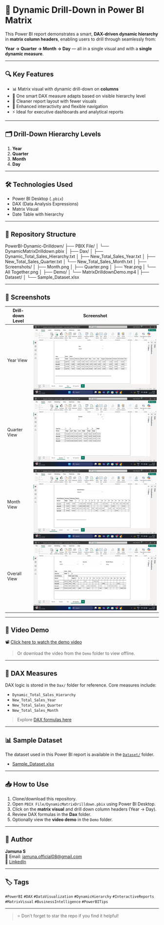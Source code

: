 # 🚀 Dynamic Drill-Down in Power BI Matrix

This Power BI report demonstrates a smart, **DAX-driven dynamic hierarchy** in **matrix column headers**, enabling users to drill through seamlessly from:

**Year → Quarter → Month → Day** — all in a single visual and with a **single dynamic measure**.

---

## 🔍 Key Features

- 📊 Matrix visual with dynamic drill-down on **columns**
- 🧠 One smart DAX measure adapts based on visible hierarchy level
- 🧼 Cleaner report layout with fewer visuals
- 🧭 Enhanced interactivity and flexible navigation
- ⚡ Ideal for executive dashboards and analytical reports

---

## 🗂️ Drill-Down Hierarchy Levels

1. **Year**
2. **Quarter**
3. **Month**
4. **Day**

---

## 🛠️ Technologies Used

- Power BI Desktop (`.pbix`)
- DAX (Data Analysis Expressions)
- Matrix Visual
- Date Table with hierarchy

---

## 📁 Repository Structure

PowerBI-Dynamic-Drilldown/
├── PBIX File/
│ └── DynamicMatrixDrilldown.pbix
│
├── Dax/
│ ├── Dynamic_Total_Sales_Hierarchy.txt
│ ├── New_Total_Sales_Year.txt
│ ├── New_Total_Sales_Quarter.txt
│ └── New_Total_Sales_Month.txt
│
├── Screenshots/
│ ├── Month.png
│ ├── Quarter.png
│ ├── Year.png
│ └── All Together.png
│
├── Demo/
│ └── MatrixDrilldownDemo.mp4
|
├── Dataset/
│  └── Sample_Dataset.xlsx



---

## 📸 Screenshots

| Drill-down Level |                   Screenshot                       |
|------------------|----------------------------------------------------|
| Year View        | ![Year View](Screenshots/Year.png)                 |
| Quarter View     | ![Quarter View](Screenshots/Quarter.png)           |
| Month View       | ![Month View](Screenshots/Month.png)               |
| Overall View     | ![All Together View](Screenshots/All_Together.png) |

---

## 🎥 Video Demo

📽️ [Click here to watch the demo video](Demo/MatrixDrilldownDemo.mp4)

> Or download the video from the `Demo` folder to view offline.

---

## 🧮 DAX Measures

DAX logic is stored in the `Dax/` folder for reference. Core measures include:

- `Dynamic_Total_Sales_Hierarchy`
- `New_Total_Sales_Year`
- `New_Total_Sales_Quarter`
- `New_Total_Sales_Month`

> Explore [DAX formulas here](Dax/)

---

## 📊 Sample Dataset

The dataset used in this Power BI report is available in the [`Dataset/`](Dataset/) folder.

- [Sample_Dataset.xlsx](Dataset/Sample_Dataset.xlsx)

---

## 📥 How to Use

1. Clone/download this repository.
2. Open `PBIX File/DynamicMatrixDrilldown.pbix` using Power BI Desktop.
3. Click on the **matrix visual** and drill down column headers (Year → Day).
4. Review DAX formulas in the **Dax** folder.
5. Optionally view the **video demo** in the `Demo` folder.

---

## 🙋 Author

**Jamuna S**  
📧 Email: [jamuna.official08@gmail.com](mailto:jamuna.official08@gmail.com)  
🔗 [LinkedIn](https://www.linkedin.com/in/jamuna-s-9b3a19358/)

---

## 🏷️ Tags

`#PowerBI` `#DAX` `#DataVisualization` `#DynamicHierarchy` `#InteractiveReports` `#MatrixVisual` `#BusinessIntelligence` `#PowerBITips`

---

> ⭐ Don’t forget to star the repo if you find it helpful!
